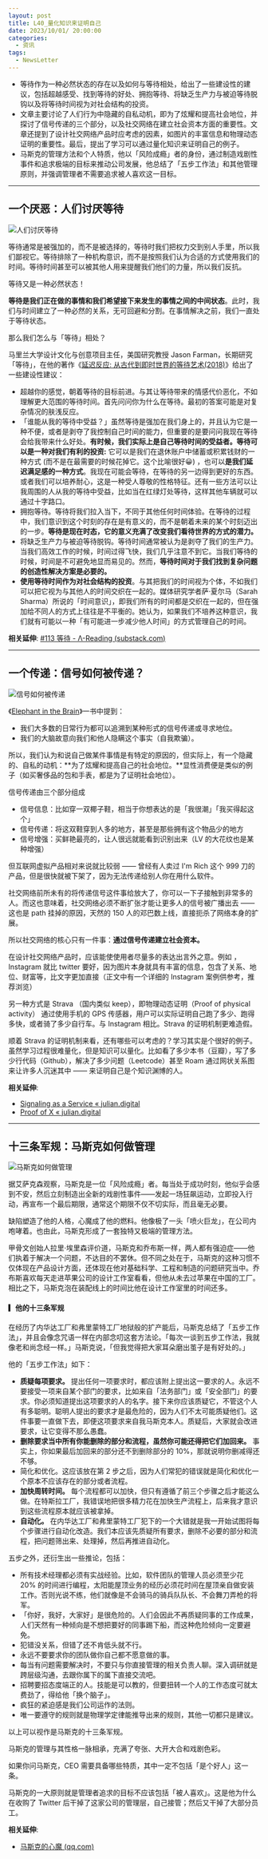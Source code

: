 ```yaml
---
layout: post
title: L40_量化知识来证明自己
date: 2023/10/01/ 20:00:00
categories:
  - 资讯
tags:
  - NewsLetter
---
```


- 等待作为一种必然状态的存在以及如何与等待相处，给出了一些建设性的建议，包括超越感受、找到等待的好处、拥抱等待、将缺乏生产力与被迫等待脱钩以及将等待时间视为对社会结构的投资。
- 文章主要讨论了人们行为中隐藏的自私动机，即为了炫耀和提高社会地位，并探讨了信号传递的三个部分，以及社交网络在建立社会资本方面的重要性。文章还提到了设计社交网络产品时应考虑的因素，如图片的丰富信息和物理动态证明的重要性。最后，提出了学习可以通过量化知识来证明自己的例子。
- 马斯克的管理方法和个人特质，他以「风险成瘾」者的身份，通过制造戏剧性事件和追求极端的目标来推动公司发展，他总结了「五步工作法」和其他管理原则，并强调管理者不需要追求被人喜欢这一目标。

---

## 一个厌恶：人们讨厌等待

![人们讨厌等待](https://pics.naaln.com/blog/2023-09-28-a5b69e.jpg-basicBlog)

等待通常是被强加的，而不是被选择的，等待时我们把权力交到别人手里，所以我们鄙视它。等待排除了一种机构意识，而不是按照我们认为合适的方式使用我们的时间。等待时间甚至可以被其他人用来提醒我们他们的力量，所以我们反抗。

等待又是一种必然状态！

**等待是我们正在做的事情和我们希望接下来发生的事情之间的中间状态**。此时，我们与时间建立了一种必然的关系，无可回避和分割。在事情解决之前，我们一直处于等待状态。

那么我们怎么与「等待」相处？

马里兰大学设计文化与创意项目主任，美国研究教授 Jason Farman，长期研究「等待」，在他的著作《[延迟反应: 从古代到即时世界的等待艺术(2018)](https://yalebooks.yale.edu/book/9780300225679/delayed-response)》给出了一些建设性建议：

- 超越你的感觉，朝着等待的目标前进。与其让等待带来的情感代价恶化，不如理解更大范围的等待时间。首先问问你为什么在等待。最初的答案可能是对复杂情况的肤浅反应。
- 「谁能从我的等待中受益？」虽然等待是强加在我们身上的，并且认为它是一种不便，或者是剥夺了我控制自己时间的能力，但重要的是要问问我现在等待会给我带来什么好处。**有时候，我们实际上是自己等待时间的受益者。等待可以是一种对我们有利的投资:** 它可以是我们在退休账户中储蓄或积累钱财的一种方式 (而不是在最需要的时候花掉它。这个比喻很好😀) ，也可以**是我们延迟满足感的一种方式**。我现在可能会等待，在等待的另一边得到更好的东西。或者我们可以培养耐心，这是一种受人尊敬的性格特征。还有一些方法可以让我周围的人从我的等待中受益，比如当在红绿灯处等待，这样其他车辆就可以通过十字路口。
- 拥抱等待。等待将我们拉入当下，不同于其他任何时间体验。在等待的过程中，我们意识到这个时刻的存在是有意义的，而不是朝着未来的某个时刻迈出的一步。**等待是现在时态，它的意义充满了改变我们看待世界的方式的潜力。**
- 将缺乏生产力与被迫等待脱钩。等待时间通常被认为是剥夺了我们的生产力。当我们高效工作的时候，时间过得飞快，我们几乎注意不到它。当我们等待的时候，时间是不可避免地显而易见的。然而，**等待时间对于我们找到复杂问题的创造性解决方案是必要的。**
- **使用等待时间作为对社会结构的投资**。与其把我们的时间视为个体，不如我们可以把它视为与其他人的时间交织在一起的。媒体研究学者萨·夏尔马（Sarah Sharma）所说的「时间意识」，即我们所有的时间都是交织在一起的，但在强加给不同人的方式上往往是不平衡的。她认为，如果我们不培养这种意识，我们就有可能以一种「有可能进一步减少他人时间」的方式管理自己的时间。

**相关延伸**:
[#113 等待 - Λ-Reading (substack.com)](https://rizime.substack.com/p/113)

---

## 一个传递：信号如何被传递？

![信号如何被传递](https://pics.naaln.com/blog/2023-09-28-428706.png-basicBlog)

《[Elephant in the Brain](https://book.douban.com/subject/27612613/)》一书中提到：

- 我们大多数的日常行为都可以追溯到某种形式的信号传递或寻求地位。
- 我们的大脑故意向我们和他人隐瞒这个事实（自我欺骗）。

所以，我们认为和说自己做某件事情是有特定的原因的，但实际上，有一个隐藏的、自私的动机：**为了炫耀和提高自己的社会地位。**显性消费便是类似的例子（如买奢侈品的包和手表，都是为了证明社会地位）。

信号传递由三个部分组成

- 信号信息：比如穿一双椰子鞋，相当于你想表达的是「我很潮」「我买得起这个」
- 信号传递：将这双鞋穿到人多的地方，甚至是那些拥有这个物品少的地方
- 信号增强：买鲜艳最亮的，让人很远就能看到识别出来（LV 的大花纹也是某种增强）

但互联网虚拟产品相对来说就比较弱 —— 曾经有人卖过 I'm Rich 这个 999 刀的产品，但是很快就被下架了，因为无法传递给别人你在用什么软件。

社交网络前所未有的将传递信号这件事给放大了，你可以一下子接触到非常多的人。而这也意味着，社交网络必须不断扩张才能让更多人的信号被广播出去 —— 这也是 path 挂掉的原因，天然的 150 人的邓巴数上线，直接扼杀了网络本身的扩展。

所以社交网络的核心只有一件事：**通过信号传递建立社会资本。**

在设计社交网络产品时，应该能使使用者尽量多的表达出言外之意。例如 ，Instagram 就比 twitter 要好，因为图片本身就具有丰富的信息，包含了关系、地位、财富等，比文字更加直接（正文中有一个详细的 Instagram 案例供参考，推荐浏览）

另一种方式是 Strava （国内类似 keep），即物理动态证明（Proof of physical activity） 通过使用手机的 GPS 传感器，用户可以实际证明自己跑了多少、跑得多快，或者骑了多少自行车。与 Instagram 相比。Strava 的证明机制更难造假。

顺着 Strava 的证明机制来看，还有哪些可以考虑的？学习其实是个很好的例子。虽然学习过程很难量化，但是知识可以量化。比如看了多少本书（豆瓣），写了多少行代码（Github），解决了多少问题（Leetcode）甚至 Roam 通过网状关系图来让许多人沉迷其中 —— 来证明自己是个知识渊博的人。

**相关延伸**:
- [Signaling as a Service « julian.digital](https://julian.digital/2020/03/28/signaling-as-a-service/)
- [Proof of X « julian.digital](https://julian.digital/2020/08/06/proof-of-x/)

---

## 十三条军规：马斯克如何做管理

![马斯克如何做管理](https://pics.naaln.com/blog/2023-09-28-599bc5.jpg-basicBlog)

据艾萨克森观察，马斯克是一位「风险成瘾」者。每当处于成功时刻，他似乎会感到不安，然后立刻制造出全新的戏剧性事件——发起一场狂飙运动，立即投入行动，再宣布一个最后期限，通常这个期限不仅不切实际，而且毫无必要。

缺陷塑造了他的人格，心魔成了他的燃料。他像极了一头「喷火巨龙」，在公司内咆哮着。也由此，马斯克形成了一套独特又极端的管理方法。

甲骨文创始人拉里·埃里森评价道，马斯克和乔布斯一样，两人都有强迫症——他们执着于解决一个问题，不达目的不罢休。但不同之处在于，马斯克的这种习惯不仅体现在产品设计方面，还体现在他对基础科学、工程和制造的问题研究当中。乔布斯喜欢每天走进苹果公司的设计工作室看看，但他从未去过苹果在中国的工厂。相比之下，马斯克泡在装配线上的时间比他在设计工作室里的时间还多。

#### ▎他的十三条军规

在经历了内华达工厂和弗里蒙特工厂地狱般的扩产能后，马斯克总结了「五步工作法」，并且会像念咒语一样在内部念叨这套方法论。「每次一谈到五步工作法，我就像老和尚念经一样。」马斯克说，「但我觉得把大家耳朵磨出茧子是有好处的。」

他的「五步工作法」如下：

- **质疑每项要求。** 提出任何一项要求时，都应该附上提出这一要求的人。永远不要接受一项来自某个部门的要求，比如来自「法务部门」或「安全部门」的要求。你必须知道提出这项要求的人的名字。接下来你应该质疑它，不管这个人有多聪明。聪明人提出的要求才是最危险的，因为人们不太可能质疑他们。这件事要一直做下去，即便这项要求来自我马斯克本人。质疑后，大家就会改进要求，让它变得不那么愚蠢。
- **删除要求当中所有你能删除的部分和流程，虽然你可能还得把它们加回来。** 事实上，你如果最后加回来的部分还不到删除部分的 10%，那就说明你删减得还不够。
- 简化和优化。这应该放在第 2 步之后，因为人们常犯的错误就是简化和优化一个原本不应该存在的部分或者流程。
- **加快周转时间。** 每个流程都可以加快，但只有遵循了前三个步骤之后才能这么做。在特斯拉工厂，我错误地把很多精力花在加快生产流程上，后来我才意识到这些流程原本就应该被拿掉。
- **自动化。** 在内华达工厂和弗里蒙特工厂犯下的一个大错就是我一开始试图将每个步骤进行自动化改造。我们本应该先质疑所有要求，删除不必要的部分和流程，把问题筛出来、处理掉，然后再推进自动化。

五步之外，还衍生出一些推论，包括：

- 所有技术经理都必须有实战经验。比如，软件团队的管理人员必须至少花 20% 的时间进行编程，太阳能屋顶业务的经历必须花时间在屋顶亲自做安装工作。否则光说不练，他们就像是不会骑马的骑兵队队长、不会舞刀弄枪的将军。
- 「你好，我好，大家好」是很危险的。人们会因此不再质疑同事的工作成果，人们天然有一种倾向是不想把要好的同事踢下船，而这种危险倾向一定要避免。
- 犯错没关系，但错了还不肯低头就不行。
- 永远不要要求你的团队做你自己都不愿意做的事。
- 每当有问题需要解决时，不要只与你直接管理的相关负责人聊。深入调研就是跨层级沟通，去跟你属下的属下直接交流吧。
- 招聘要招态度端正的人。技能是可以教的，但要扭转一个人的工作态度可就太费劲了，得给他「换个脑子」。
- 疯狂的紧迫感是我们公司运作的法则。
- 唯一要遵守的规则就是物理学定律能推导出来的规则，其他一切都只是建议。

以上可以视作是马斯克的十三条军规。

马斯克的管理与其性格一脉相承，充满了夸张、大开大合和戏剧色彩。

如果你问马斯克，CEO 需要具备哪些特质，其中一定不包括「是个好人」这一条。

马斯克的一大原则就是管理者追求的目标不应该包括「被人喜欢」。这是他为什么在收购了 Twitter 后干掉了这家公司的管理层，自己接管；然后又干掉了大部分员工。

**相关延伸**:
- [马斯克的心魔 (qq.com)](https://mp.weixin.qq.com/s/y7KZLQLf3pjAhb1XO3rWVw)


